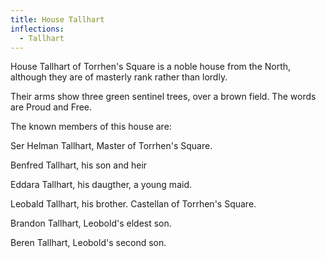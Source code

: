 ```yaml
---
title: House Tallhart
inflections:
  - Tallhart
---
```


House Tallhart of Torrhen's Square is a noble house from the North, although they are of masterly rank rather than lordly.

Their arms show three green sentinel trees, over a brown field. The words are Proud and Free.

The known members of this house are:

Ser Helman Tallhart, Master of Torrhen's Square.

Benfred Tallhart, his son and heir

Eddara Tallhart, his daugther, a young maid.

Leobald Tallhart, his brother. Castellan of Torrhen's Square.

Brandon Tallhart, Leobold's eldest son.

Beren Tallhart, Leobold's second son.



